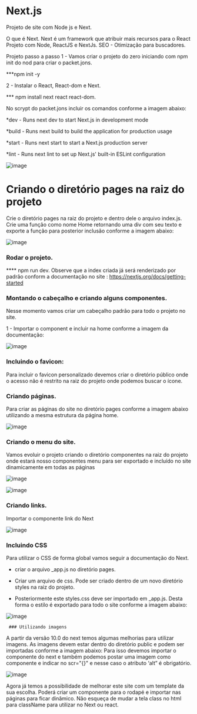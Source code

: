 # Next.js
Projeto de site com Node js e Next.

O que é Next.
Next é um framework que atribuir mais recursos para o React
Projeto com Node, ReactJS e NextJs.
SEO - Otimização para buscadores.


Projeto passo a passo
1 - Vamos criar o projeto do zero iniciando com npm init do nod para criar o packet.jons.

***npm init -y

2 - Instalar o React, React-dom e Next.

*** npm install next react react-dom.

No scrypt do packet.jons incluir os comandos conforme a imagem abaixo: 

*dev - Runs next dev to start Next.js in development mode

*build - Runs next build to build the application for production usage

*start - Runs next start to start a Next.js production server

*lint - Runs next lint to set up Next.js' built-in ESLint configuration

![image](https://user-images.githubusercontent.com/26930314/170253194-2b1da762-683b-4594-b766-dfa15c69ade3.png)

# Criando o diretório pages na raiz do projeto
Crie o diretório pages na raiz do projeto e dentro dele o arquivo index.js. Crie uma função como nome Home retornando uma div com seu texto e exporte a função para posterior inclusão conforme a imagem abaixo:

![image](https://user-images.githubusercontent.com/26930314/170253615-97d8bee2-2575-41b8-9514-33257ae84244.png)

### Rodar o projeto.

**** npm run dev. Observe que a index criada já será renderizado por padrão conform a documentação no site : https://nextjs.org/docs/getting-started

### Montando o cabeçalho e criando alguns componentes.

Nesse momento vamos criar um cabeçalho padrão para todo o projeto no site.

  <link rel='icon' href='/favicon.ico' />




1 - Importar o component <Head> e incluir na home conforme a imagem da documentação:
  
  ![image](https://user-images.githubusercontent.com/26930314/170258270-c97dc5ff-8461-4a94-86dc-409ff57989c2.png)
  
  

### Incluindo o favicon:
 
Para incluir o favicon personalizado devemos criar o diretório público onde o acesso não é restrito na raiz do projeto onde podemos buscar o ícone.

  
  
### Criando páginas.
Para criar as páginas do site no diretório pages conforme a imagem abaixo utilizando a mesma estrutura da página home.

  
![image](https://user-images.githubusercontent.com/26930314/170261511-aac3ee57-f059-4e99-972d-048f3964a7c3.png)

  
### Criando o menu do site.
  
  Vamos evoluir o projeto criando o diretório componentes na raiz do projeto onde estará nosso componentes menu para ser exportado e incluído 
  no site dinamicamente em todas as páginas

  
  ![image](https://user-images.githubusercontent.com/26930314/170262765-dc2af470-834f-497f-b5f0-a72d4e825500.png)

  
  ![image](https://user-images.githubusercontent.com/26930314/170263110-03f43eed-c34a-4cb8-9335-5b05439f2c14.png)

  
  ### Criando links.
  Importar o componente link do Next

  
  ![image](https://user-images.githubusercontent.com/26930314/170263364-beeb4264-14a5-468c-863b-7f73a138238e.png)

  
  ### Incluindo CSS
  Para utilizar o CSS de forma global vamos seguir a documentação do Next.
  
  - criar o arquivo _app.js no diretório pages.
  
  - Criar um arquivo de css. Pode ser criado dentro de um novo diretório styles na raiz do projeto.
  
  - Posteriormente este styles.css deve ser importado em _app.js. Desta forma o estilo é exportado para todo o site conforme a imagem abaixo:

  
  ![image](https://user-images.githubusercontent.com/26930314/170265740-b7dbc64e-9ce7-40b2-a63a-f06fb35a4e09.png)

     ### Utilizando imagens 
  
A partir da versão 10.0 do next temos algumas melhorias para utilizar imagens.
As imagens devem estar dentro do diretório public e podem ser importadas conforme a imagem abaixo:
Para isso devemos importar o componente do next e também podemos postar uma imagem como componente e indicar no scr="{</imgem>}" e nesse caso o atributo ‘alt” é obrigatório.


  
  ![image](https://user-images.githubusercontent.com/26930314/170268090-5a69c4d8-6c1f-47a3-b451-8352bb65babd.png)

  
Agora já temos a possibilidade de melhorar este site com um template da sua escolha.
Poderá criar um componente para o rodapé e importar nas páginas para ficar dinâmico.
Não esqueça de mudar a tela class no html para className para utilizar no Next ou react.

